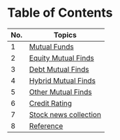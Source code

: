 # Table of Contents

| No. | Topics |
| --- | --------- |
|1  | [Mutual Funds](./mutualfunds.md)  |
|2  | [Equity Mutual Finds](./equityfunds.md)  |
|3  | [Debt Mutual Finds](./Debt.md)  |
|4  | [Hybrid Mutual Finds](./Hybrid.md)  |
|5  | [Other Mutual Finds](./Other.md)  |
|6  | [Credit Rating](./ratings.md) |
|7  | [Stock news collection](./stocksnews.md) |
|8  | [Reference](./Reference.md) |
